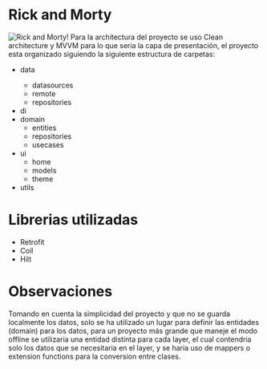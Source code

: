 # Rick and Morty
![Rick and Morty!](/assets/rick_and_morty.gif "Rick and Morty")
Para la architectura del proyecto se uso Clean architecture y MVVM para lo que seria la capa de presentación, el proyecto esta organizado siguiendo la siguiente estructura de carpetas:

<ul>
  <li>data</li>
  <ul>
      <li>datasources</li>
      <li>remote</li>
      <li>repositories</li>
    </ul>
  <li>di</li>
  <li>domain
    <ul>
      <li>entities</li>
      <li>repositories</li>
      <li>usecases</li>
    </ul>
  </li>
  <li>ui
    <ul>
      <li>home</li>
      <li>models</li>
      <li>theme</li>
    </ul>
  </li>
  <li>utils</li>
</ul>

# Librerias utilizadas
* Retrofit
* Coil
* Hilt

# Observaciones
Tomando en cuenta la simplicidad del proyecto y que no se guarda localmente los datos, solo se ha utilizado un lugar para definir las entidades (domain) para los datos, para un proyecto más grande que maneje el modo offline se utilizaria una entidad distinta para cada layer, el cual contendria solo los datos que se necesitaria en el layer, y se haria uso de mappers o extension functions para la conversion entre clases.